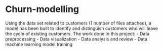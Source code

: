# Churn-modelling
Using the data set related to customers (1 number of files attached), a model has been built to identify and distinguish customers who will leave the cycle of existing customers.  The work done in this project: - Data preprocessing - Data visualization - Data analysis and review - Data machine learning model training
